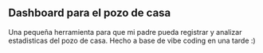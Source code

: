 ## Dashboard para el pozo de casa
Una pequeña herramienta para que mi padre pueda registrar y analizar estadisticas del pozo de casa. Hecho a base de vibe coding en una tarde :)
